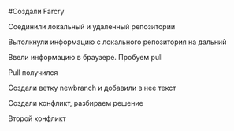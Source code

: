 ﻿#Создали Farcry

Соединили локальный и удаленный репозитории

Вытолкнули информацию с локального репозитория на дальний

Ввели информацию в браузере. Пробуем pull

Pull получился

Создали ветку newbranch и добавили в нее текст

Создали конфликт, разбираем решение

Второй конфликт


